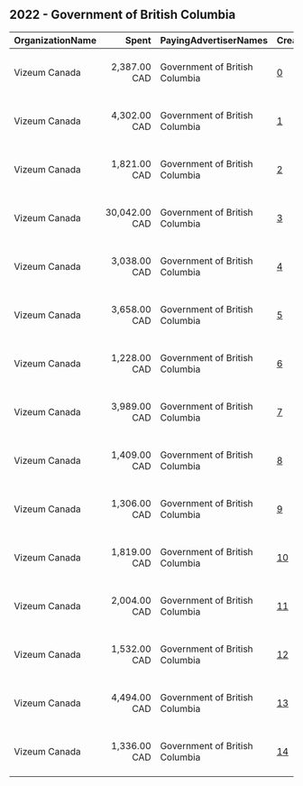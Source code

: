 ## 2022 - Government of British Columbia 
|OrganizationName|Spent|PayingAdvertiserNames|CreativeUrls|Impressions|Genders|AgeBrackets|CountryCodes|BillingAddresses|CandidateBallotInformation|
|:---|---:|:---|:---|---:|:---|:---|:---|:---|:---|
|Vizeum Canada|2,387.00 CAD|Government of British Columbia|[0](https://www.snap.com/political-ads/asset/8caecfcb858ed163a1f25c909c47b6b91ec03d9faec93934bf383533fc6d6865?mediaType=mp4)|286,491||18-|canada|"1 University Avenue, 8th Floor,Toronto,M5J 2P1,CA"||
|Vizeum Canada|4,302.00 CAD|Government of British Columbia|[1](https://www.snap.com/political-ads/asset/c3f53a9221ec161ba30462a2387349f948486c911e9eb2101838f4b1c41f0a22?mediaType=mp4)|839,069||18+|canada|"1 University Avenue, 8th Floor,Toronto,M5J 2P1,CA"||
|Vizeum Canada|1,821.00 CAD|Government of British Columbia|[2](https://www.snap.com/political-ads/asset/a4a3fb5fac21a3e736cbc308e613f3916659ccc957f5010fdc336b73491c5488?mediaType=mp4)|113,936||18-30|canada|"1 University Avenue, 8th Floor,Toronto,M5J 2P1,CA"||
|Vizeum Canada|30,042.00 CAD|Government of British Columbia|[3](https://www.snap.com/political-ads/asset/fa1dbdc43d933fb0f15c011cd1a278d336126898aedc3b70cb57da5383a2d42c?mediaType=mp4)|3,260,466||18+|canada|"1 University Avenue, 8th Floor,Toronto,M5J 2P1,CA"||
|Vizeum Canada|3,038.00 CAD|Government of British Columbia|[4](https://www.snap.com/political-ads/asset/07664a6fef8558bce9c9c00607aa42bd5c75587d1fb907311096413483c91758?mediaType=mp4)|582,852||18+|canada|"1 University Avenue, 8th Floor,Toronto,M5J 2P1,CA"||
|Vizeum Canada|3,658.00 CAD|Government of British Columbia|[5](https://www.snap.com/political-ads/asset/50e390cbdd8fd9f45692ca2cf9eae6f44a3c2b60719d0f61519c39650add5060?mediaType=mp4)|701,007||18+|canada|"1 University Avenue, 8th Floor,Toronto,M5J 2P1,CA"||
|Vizeum Canada|1,228.00 CAD|Government of British Columbia|[6](https://www.snap.com/political-ads/asset/1d98da5399ba9d4aabdc021668ac04fd53360a34dc63cb5d59b9c068d9f84cab?mediaType=mp4)|76,225||18-30|canada|"1 University Avenue, 8th Floor,Toronto,M5J 2P1,CA"||
|Vizeum Canada|3,989.00 CAD|Government of British Columbia|[7](https://www.snap.com/political-ads/asset/4fbd4573003107060a157957e9596cd8fc1c7ad927d8d74512fe9aece58acee4?mediaType=mp4)|433,195||18-|canada|"1 University Avenue, 8th Floor,Toronto,M5J 2P1,CA"||
|Vizeum Canada|1,409.00 CAD|Government of British Columbia|[8](https://www.snap.com/political-ads/asset/4b7c0ee41aa5961e00b0e2facc953772c3ede3692d22d942706b79eada1354c2?mediaType=mp4)|89,714||18-30|canada|"1 University Avenue, 8th Floor,Toronto,M5J 2P1,CA"||
|Vizeum Canada|1,306.00 CAD|Government of British Columbia|[9](https://www.snap.com/political-ads/asset/b5f3b68880dd089276049a91367917458cdc0afda1a9a380258060777fa8246c?mediaType=mp4)|86,758||18-30|canada|"1 University Avenue, 8th Floor,Toronto,M5J 2P1,CA"||
|Vizeum Canada|1,819.00 CAD|Government of British Columbia|[10](https://www.snap.com/political-ads/asset/a8b17a18c9a4e6629a4af93a3cd5385a36f050b54685bbacc382feb77530814f?mediaType=mov)|129,065||18-30|canada|"1 University Avenue, 8th Floor,Toronto,M5J 2P1,CA"||
|Vizeum Canada|2,004.00 CAD|Government of British Columbia|[11](https://www.snap.com/political-ads/asset/b9d8f2c9daf66a83394d58a4e2b57da33cd74da09a213b37f265015b17661aab?mediaType=mov)|140,496||18-30|canada|"1 University Avenue, 8th Floor,Toronto,M5J 2P1,CA"||
|Vizeum Canada|1,532.00 CAD|Government of British Columbia|[12](https://www.snap.com/political-ads/asset/43dba0e16628f0d7f95d125ea11ea4bf2fbb4e8820699be63a327a313a0f583e?mediaType=mp4)|109,006||18-30|canada|"1 University Avenue, 8th Floor,Toronto,M5J 2P1,CA"||
|Vizeum Canada|4,494.00 CAD|Government of British Columbia|[13](https://www.snap.com/political-ads/asset/efc790b97a6ac5bfe1aa57b5ca1fe7eb1564db9f32a5312e60e3276fbed8ea29?mediaType=mov)|330,556||18-30|canada|"1 University Avenue, 8th Floor,Toronto,M5J 2P1,CA"||
|Vizeum Canada|1,336.00 CAD|Government of British Columbia|[14](https://www.snap.com/political-ads/asset/0ab9142e915be510ee3f703458a45db73af18ec82fb512dd3396461d101c790e?mediaType=mp4)|264,550||18+|canada|"1 University Avenue, 8th Floor,Toronto,M5J 2P1,CA"||
